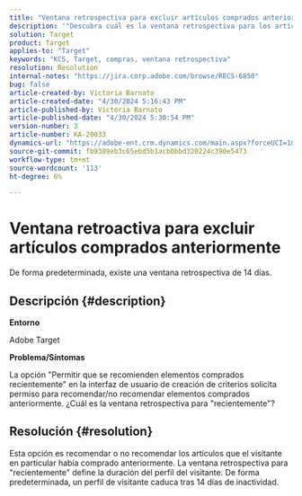 ```yaml
---
title: "Ventana retrospectiva para excluir artículos comprados anteriormente"
description: '"Descubra cuál es la ventana retrospectiva para los artículos comprados recientemente".'
solution: Target
product: Target
applies-to: "Target"
keywords: "KCS, Target, compras, ventana retrospectiva"
resolution: Resolution
internal-notes: "https://jira.corp.adobe.com/browse/RECS-6850"
bug: false
article-created-by: Victoria Barnato
article-created-date: "4/30/2024 5:16:43 PM"
article-published-by: Victoria Barnato
article-published-date: "4/30/2024 5:30:54 PM"
version-number: 3
article-number: KA-20033
dynamics-url: "https://adobe-ent.crm.dynamics.com/main.aspx?forceUCI=1&pagetype=entityrecord&etn=knowledgearticle&id=be6d0369-1507-ef11-9f89-000d3a31b84a"
source-git-commit: fb9389eb3c65ebd5b1acb0bbd320224c390e5473
workflow-type: tm+mt
source-wordcount: '113'
ht-degree: 6%

---
```


# Ventana retroactiva para excluir artículos comprados anteriormente


De forma predeterminada, existe una ventana retrospectiva de 14 días.

## Descripción {#description}


<b>Entorno</b>

Adobe Target

<b>Problema/Síntomas</b>

La opción &quot;Permitir que se recomienden elementos comprados recientemente&quot; en la interfaz de usuario de creación de criterios solicita permiso para recomendar/no recomendar elementos comprados anteriormente. ¿Cuál es la ventana retrospectiva para &quot;recientemente&quot;?


## Resolución {#resolution}


Esta opción es recomendar o no recomendar los artículos que el visitante en particular había comprado anteriormente. La ventana retrospectiva para &quot;recientemente&quot; define la duración del perfil del visitante. De forma predeterminada, un perfil de visitante caduca tras 14 días de inactividad.
